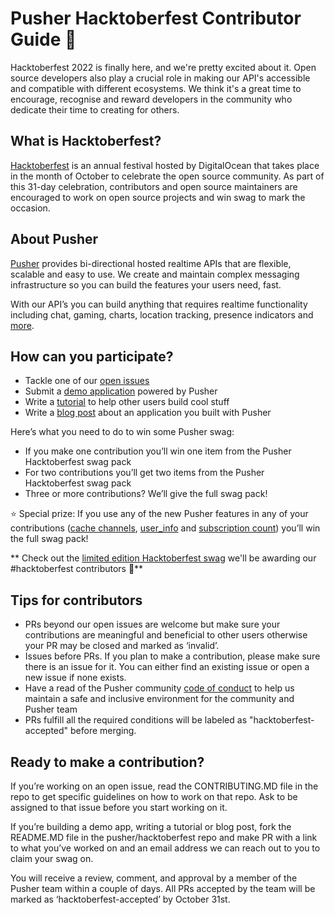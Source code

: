 # Pusher Hacktoberfest Contributor Guide 🎃

Hacktoberfest 2022 is finally here, and we're pretty excited about it. Open source developers also play a crucial role in making our API's accessible and compatible with different ecosystems. We think it's a great time to encourage, recognise and reward developers in the community who dedicate their time to creating for others.

## What is Hacktoberfest?
[Hacktoberfest](https://hacktoberfest.com) is an annual festival hosted by DigitalOcean that takes place in the month of October to celebrate the open source community. As part of this 31-day celebration, contributors and open source maintainers are encouraged to work on open source projects and win swag to mark the occasion. 

## About Pusher
[Pusher](https://pusher.com/) provides bi-directional hosted realtime APIs that are flexible, scalable and easy to use. We create and maintain complex messaging infrastructure so you can build the features your users need, fast.

With our API’s you can build anything that requires realtime functionality including chat, gaming, charts, location tracking, presence indicators and [more](https://pusher.com/channels/use-cases).


## How can you participate?
- Tackle one of our [open issues](https://github.com/search?q=org%3Apusher+label%3Ahacktoberfest&type=Issues)
- Submit a [demo application](https://github.com/pusher/hacktoberfest/issues/1) powered by Pusher
- Write a [tutorial](https://github.com/pusher/hacktoberfest/issues/2) to help other users build cool stuff
- Write a [blog post](https://github.com/pusher/hacktoberfest/issues/3) about an application you built with Pusher

Here’s what you need to do to win some Pusher swag:
- If you make one contribution you’ll win one item from the Pusher Hacktoberfest swag pack
- For two contributions you’ll get two items from the Pusher Hacktoberfest swag pack
- Three or more contributions? We’ll give the full swag pack!

⭐ Special prize: If you use any of the new Pusher features in any of your contributions ([cache channels](https://blog.pusher.com/introducing-cache-channels/), [user_info](https://blog.pusher.com/build-an-app-with-information-rich-whos-online-feature/) and [subscription count](https://blog.pusher.com/counting-live-users-at-scale-with-subscription-count-events/)) you’ll win the full swag pack! 

** Check out the [limited edition Hacktoberfest swag](https://twitter.com/pusher/status/1580864210606895104) we'll be awarding our #hacktoberfest contributors 👀**

## Tips for contributors
- PRs beyond our open issues are welcome but make sure your contributions are meaningful and beneficial to other users otherwise your PR may be closed and marked as ‘invalid’.
- Issues before PRs. If you plan to make a contribution, please make sure there is an issue for it. You can either find an existing issue or open a new issue if none exists.
- Have a read of the Pusher community [code of conduct](https://pusher.com/code-of-conduct) to help us maintain a safe and inclusive environment for the community and Pusher team 
- PRs fulfill all the required conditions will be labeled as "hacktoberfest-accepted" before merging.


## Ready to make a contribution? 
If you’re working on an open issue, read the CONTRIBUTING.MD file in the repo to get specific guidelines on how to work on that repo. Ask to be assigned to that issue before you start working on it.

If you’re building a demo app, writing a tutorial or blog post, fork the README.MD file in the pusher/hacktoberfest repo and make PR with a link to what you’ve worked on and an email address we can reach out to you to claim your swag on.

You will receive a review, comment, and approval by a member of the Pusher team within a couple of days. All PRs accepted by the team will be marked as ‘hacktoberfest-accepted’ by October 31st. 
